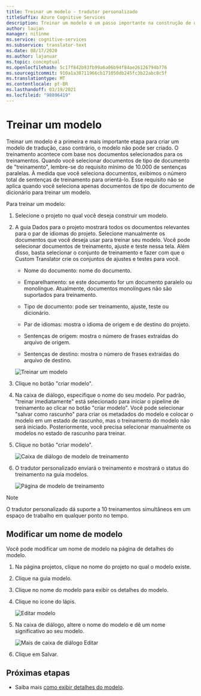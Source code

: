 ```yaml
---
title: Treinar um modelo - tradutor personalizado
titleSuffix: Azure Cognitive Services
description: Treinar um modelo é um passo importante na construção de um modelo de tradução. O treinamento acontece com base nos documentos selecionados para esses treinamentos.
author: laujan
manager: nitinme
ms.service: cognitive-services
ms.subservice: translator-text
ms.date: 08/17/2020
ms.author: lajanuar
ms.topic: conceptual
ms.openlocfilehash: 5c17f842b93fb99a6a06b94f84ae26126794b776
ms.sourcegitcommit: 910a1a38711966cb171050db245fc3b22abc8c5f
ms.translationtype: MT
ms.contentlocale: pt-BR
ms.lasthandoff: 03/19/2021
ms.locfileid: "98896419"
---
```

# <a name="train-a-model"></a>Treinar um modelo

Treinar um modelo é a primeira e mais importante etapa para criar um modelo de tradução, caso contrário, o modelo não pode ser criado. O treinamento acontece com base nos documentos selecionados para os treinamentos. Quando você selecionar documentos de tipo de documento de "treinamento", lembre-se do requisito mínimo de 10.000 de sentenças paralelas. À medida que você seleciona documentos, exibimos o número total de sentenças de treinamento para orientá-lo. Esse requisito não se aplica quando você seleciona apenas documentos de tipo de documento de dicionário para treinar um modelo.

Para treinar um modelo:

1. Selecione o projeto no qual você deseja construir um modelo.

2. A guia Dados para o projeto mostrará todos os documentos relevantes para o par de idiomas do projeto. Selecione manualmente os documentos que você deseja usar para treinar seu modelo. Você pode selecionar documentos de treinamento, ajuste e teste nessa tela. Além disso, basta selecionar o conjunto de treinamento e fazer com que o Custom Translator crie os conjuntos de ajustes e testes para você.

    - Nome do documento: nome do documento.

    - Emparelhamento: se este documento for um documento paralelo ou monolíngue. Atualmente, documentos monolíngues não são suportados para treinamento.

    - Tipo de documento: pode ser treinamento, ajuste, teste ou dicionário.

    - Par de idiomas: mostra o idioma de origem e de destino do projeto.

    - Sentenças de origem: mostra o número de frases extraídas do arquivo de origem.

    - Sentenças de destino: mostra o número de frases extraídas do arquivo de destino.

    ![Treinar um modelo](media/how-to/how-to-train-model.png)

3. Clique no botão "criar modelo".

4. Na caixa de diálogo, especifique o nome do seu modelo. Por padrão, "treinar imediatamente" está selecionado para iniciar o pipeline de treinamento ao clicar no botão "criar modelo". Você pode selecionar "salvar como rascunho" para criar os metadados do modelo e colocar o modelo em um estado de rascunho, mas o treinamento do modelo não será iniciado. Posteriormente, você precisa selecionar manualmente os modelos no estado de rascunho para treinar.

5. Clique no botão "criar modelo".

    ![Caixa de diálogo de modelo de treinamento](media/how-to/how-to-train-model-2.png)

6. O tradutor personalizado enviará o treinamento e mostrará o status do treinamento na guia modelos.

    ![Página de modelo de treinamento](media/how-to/how-to-train-model-3.png)

>[!Note]
>O tradutor personalizado dá suporte a 10 treinamentos simultâneos em um espaço de trabalho em qualquer ponto no tempo.

## <a name="modify-a-model-name"></a>Modificar um nome de modelo

Você pode modificar um nome de modelo na página de detalhes do modelo.

1. Na página projetos, clique no nome do projeto no qual o modelo existe.
2. Clique na guia modelo.
3. Clique no nome do modelo para exibir os detalhes do modelo.
4. Clique no ícone do lápis.

    ![Editar modelo](media/how-to/how-to-edit-model.png)

5. Na caixa de diálogo, altere o nome do modelo e dê um nome significativo ao seu modelo.

    ![Mais de caixa de diálogo Editar](media/how-to/how-to-edit-model-dialog.png)

6. Clique em Salvar.

## <a name="next-steps"></a>Próximas etapas

- Saiba mais [como exibir detalhes do modelo](how-to-view-model-details.md).
